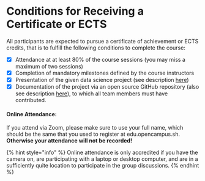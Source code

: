# Conditions for Receiving a Certificate or ECTS

All participants are expected to pursue a certificate of achievement or ECTS credits, that is to fulfill the following conditions to complete the course:

* [x] Attendance at at least 80% of the course sessions (you may miss a maximum of two sessions)
* [x] Completion of mandatory milestones defined by the course instructors
* [x] Presentation of the given data science project (see description [here](woche-9-projektpraesentationen.md))
* [x] Documentation of the project via an open source GitHub repository (also see description [here](woche-9-projektpraesentationen.md)), to which all team members must have contributed.

#### Online Attendance:

If you attend via Zoom, please make sure to use your full name, which should be the same that you used to register at edu.opencampus.sh. **Otherwise your attendance will not be recorded!**

{% hint style="info" %}
Online attendance is only accredited if you have the camera on, are participating with a laptop or desktop computer, and are in a sufficiently quite location to participate in the group discussions.
{% endhint %}
